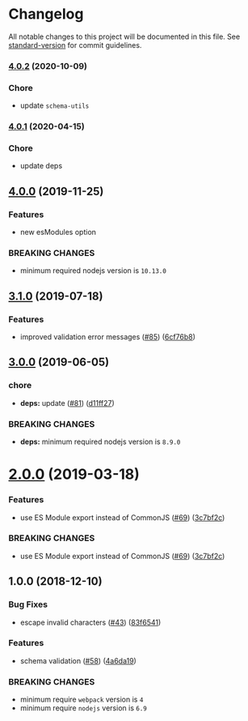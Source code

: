 # Changelog

All notable changes to this project will be documented in this file. See [standard-version](https://github.com/conventional-changelog/standard-version) for commit guidelines.

### [4.0.2](https://github.com/webpack-contrib/raw-loader/compare/v4.0.1...v4.0.2) (2020-10-09)

### Chore

* update `schema-utils`

### [4.0.1](https://github.com/webpack-contrib/raw-loader/compare/v4.0.0...v4.0.1) (2020-04-15)


### Chore

* update deps

## [4.0.0](https://github.com/webpack-contrib/raw-loader/compare/v3.1.0...v4.0.0) (2019-11-25)


### Features

* new esModules option


### BREAKING CHANGES

* minimum required nodejs version is `10.13.0`



## [3.1.0](https://github.com/webpack-contrib/raw-loader/compare/v3.0.0...v3.1.0) (2019-07-18)


### Features

* improved validation error messages ([#85](https://github.com/webpack-contrib/raw-loader/issues/85)) ([6cf76b8](https://github.com/webpack-contrib/raw-loader/commit/6cf76b8))



## [3.0.0](https://github.com/webpack-contrib/raw-loader/compare/v2.0.0...v3.0.0) (2019-06-05)


### chore

* **deps:** update ([#81](https://github.com/webpack-contrib/raw-loader/issues/81)) ([d11ff27](https://github.com/webpack-contrib/raw-loader/commit/d11ff27))


### BREAKING CHANGES

* **deps:** minimum required nodejs version is `8.9.0`



<a name="2.0.0"></a>
# [2.0.0](https://github.com/webpack-contrib/raw-loader/compare/v1.0.0...v2.0.0) (2019-03-18)


### Features

* use ES Module export instead of CommonJS ([#69](https://github.com/webpack-contrib/raw-loader/issues/69)) ([3c7bf2c](https://github.com/webpack-contrib/raw-loader/commit/3c7bf2c))


### BREAKING CHANGES

* use ES Module export instead of CommonJS ([#69](https://github.com/webpack-contrib/raw-loader/issues/69)) ([3c7bf2c](https://github.com/webpack-contrib/raw-loader/commit/3c7bf2c))



<a name="1.0.0"></a>
## 1.0.0 (2018-12-10)


### Bug Fixes

* escape invalid characters ([#43](https://github.com/webpack-contrib/raw-loader/issues/43)) ([83f6541](https://github.com/webpack-contrib/raw-loader/commit/83f6541))

### Features

* schema validation ([#58](https://github.com/webpack-contrib/raw-loader/issues/58)) ([4a6da19](https://github.com/webpack-contrib/raw-loader/commit/4a6da19))


### BREAKING CHANGES

* minimum require `webpack` version is `4`
* minimum require `nodejs` version is `6.9`
